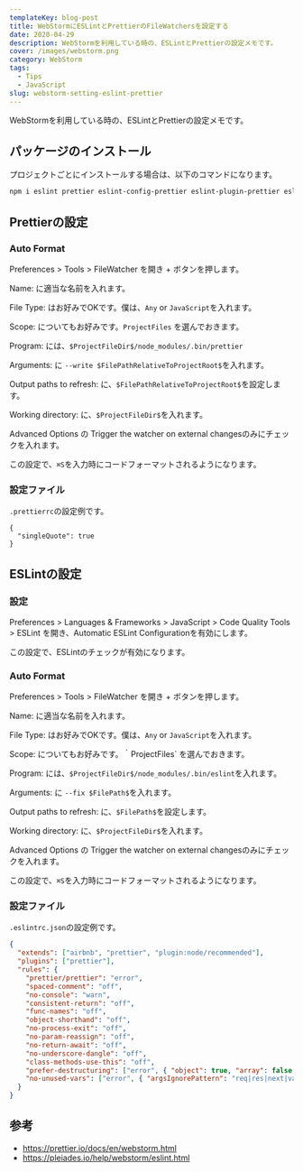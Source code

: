 ```yaml
---
templateKey: blog-post
title: WebStormにESLintとPrettierのFileWatchersを設定する
date: 2020-04-29
description: WebStormを利用している時の、ESLintとPrettierの設定メモです。
cover: /images/webstorm.png
category: WebStorm
tags:
  - Tips
  - JavaScript
slug: webstorm-setting-eslint-prettier
---
```


WebStormを利用している時の、ESLintとPrettierの設定メモです。

## パッケージのインストール

プロジェクトごとにインストールする場合は、以下のコマンドになります。

```bash
npm i eslint prettier eslint-config-prettier eslint-plugin-prettier eslint-config-airbnb eslint-plugin-node  eslint-plugin-import eslint-plugin-jsx-a11y eslint-plugin-react eslint-plugin-react-hooks --save-dev
```

## Prettierの設定

### Auto Format

Preferences > Tools > FileWatcher を開き + ボタンを押します。

Name: に適当な名前を入れます。

File Type: はお好みでOKです。僕は、`Any` or `JavaScript`を入れます。

Scope: についてもお好みです。`ProjectFiles` を選んでおきます。

Program: には、`$ProjectFileDir$/node_modules/.bin/prettier`

Arguments: に `--write $FilePathRelativeToProjectRoot$`を入れます。

Output paths to refresh: に、`$FilePathRelativeToProjectRoot$`を設定します。

Working directory: に、`$ProjectFileDir$`を入れます。

Advanced Options の Trigger the watcher on external changesのみにチェックを入れます。

この設定で、`⌘S`を入力時にコードフォーマットされるようになります。

### 設定ファイル

`.prettierrc`の設定例です。

```dotfile
{
  "singleQuote": true
}
```

## ESLintの設定

### 設定

Preferences > Languages & Frameworks > JavaScript > Code Quality Tools > ESLint を開き、Automatic ESLint Configurationを有効にします。

この設定で、ESLintのチェックが有効になります。

### Auto Format

Preferences > Tools > FileWatcher を開き + ボタンを押します。

Name: に適当な名前を入れます。

File Type: はお好みでOKです。僕は、`Any` or `JavaScript`を入れます。

Scope: についてもお好みです。｀ProjectFiles` を選んでおきます。

Program: には、`$ProjectFileDir$/node_modules/.bin/eslint`を入れます。

Arguments: に `--fix $FilePath$`を入れます。

Output paths to refresh: に、`$FilePath$`を設定します。

Working directory: に、`$ProjectFileDir$`を入れます。

Advanced Options の Trigger the watcher on external changesのみにチェックを入れます。

この設定で、`⌘S`を入力時にコードフォーマットされるようになります。

### 設定ファイル

`.eslintrc.json`の設定例です。

```json
{
  "extends": ["airbnb", "prettier", "plugin:node/recommended"],
  "plugins": ["prettier"],
  "rules": {
    "prettier/prettier": "error",
    "spaced-comment": "off",
    "no-console": "warn",
    "consistent-return": "off",
    "func-names": "off",
    "object-shorthand": "off",
    "no-process-exit": "off",
    "no-param-reassign": "off",
    "no-return-await": "off",
    "no-underscore-dangle": "off",
    "class-methods-use-this": "off",
    "prefer-destructuring": ["error", { "object": true, "array": false }],
    "no-unused-vars": ["error", { "argsIgnorePattern": "req|res|next|val" }]
  }
}
```

## 参考

- <https://prettier.io/docs/en/webstorm.html>
- <https://pleiades.io/help/webstorm/eslint.html>
